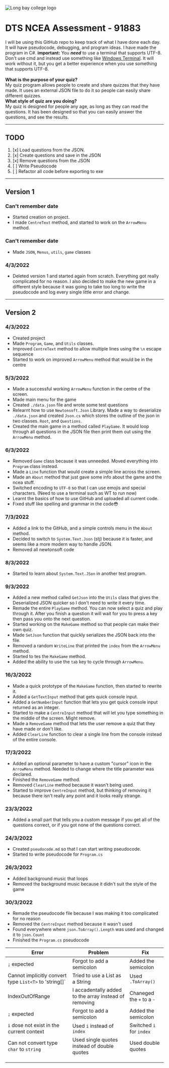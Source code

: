 ![Long bay college logo](https://www.longbaycollege.com/wp-content/uploads/2020/09/Long_Bay_College_Logo_Tag2-1024x141.png)

# DTS NCEA Assessment - 91883
I will be using this GitHub repo to keep track of what I have done each day. It will have pseudocode, debugging, and program ideas. I have made the program in C#. **important:** You ___*need*___ to use a terminal that supports UTF-8. Don't use cmd and instead use something like [Windows Terminal](https://www.microsoft.com/en-nz/p/windows-terminal/9n0dx20hk701?activetab=pivot:overviewtab). It will work without it, but you get a better experience when you use something that supports UTF-8.
<br><br>
**What is the purpose of your quiz?**
<br>
My quiz program allows people to create and share quizzes that they have made. It uses an external JSON file to do it so people can easily share different quizzes.
<br>
**What style of quiz are you doing?**
<br>
My quiz is designed for people any age, as long as they can read the questions. It has been designed so that you can easily answer the questions, and see the results.

---
## TODO
1. [x] Load questions from the JSON.
1. [x] Create questions and save in the JSON
1. [x] Remove questions from the JSON
1. [ ] Write Pseudocode 
1. [ ] Refactor all code before exporting to exe

---

## Version 1
### Can't remember date
- Started creation on project.
- I made `CentreText` method, and started to work on the `ArrowMenu` method.

### Can't remember date
- Made `JSON`, `Menus`, `utils`, `game` classes

### 4/3/2022
- Deleted version 1 and started again from scratch. Everything got really complicated for no reason. I also decided to make the new game in a different style because it was going to take too long to write the pseudocode and log every single little error and change.
---
## Version 2

### 4/3/2022
- Created project
- Made `Program`, `Game`, and `Utils` classes.
- Improved `CentreText` method to allow multiple lines using the `\n` escape sequence
- Started to work on improved `ArrowMenu` method that would be in the centre

### 5/3/2022
- Made a successful working `ArrowMenu` function in the centre of the screen.
- Made main menu for the game
- Created `./data.json` file and wrote some test questions
- Relearnt how to use `Newtonsoft.Json` Library. Made a way to deserialize `./data.json` and created `Json.cs` which stores the outline of the json in two classes. `Root`, and `Questions`.
- Created the main game in a method called `PlayGame`. It would loop through all questions in the JSON file then print them out using the `ArrowMenu` method.

### 6/3/2022
- Removed `Game` class because it was unneeded. Moved everything into `Program` class instead.
- Made a `Line` function that would create a simple line across the screen.
- Made an `About` method that just gave some info about the game and the ncea stuff.
- Switched encoding to `UTF-8` so that I can use emojis and special characters. (Need to use a terminal such as WT to run now)
- Learnt the basics of how to use GitHub and uploaded all current code.
- Fixed stuff like spelling and grammar in the code😳

### 7/3/2022
- Added a link to the GitHub, and a simple controls menu in the `About` method.
- Decided to switch to `System.Text.Json` (stj) because it is faster, and seems like a more modern way to handle JSON.
- Removed all newtonsoft code

### 8/3/2022
- Started to learn about `System.Text.JSon` in another test program.

### 9/3/2022
- Added a new method called `GetJson` into the `Utils` class that gives the Deserialized JSON quicker so I don't need to write it every time.
- Remade the entire `PlayGame` method. You can now select a quiz and play through it. After you finish a question it will wait for you to press a key then pass you onto the next question.
- Started working on the `MakeGame` method so that people can make their own quiz.
- Made `SetJson` function that quickly serializes the JSON back into the file.
- Removed a random `WriteLine` that printed the `index` from the `ArrowMenu` method.
- Started to tes the `MakeGame` method.
- Added the ability to use the `tab` key to cycle through `ArrowMenu`.

### 16/3/2022
- Made a quick prototype of the `MakeGame` function, then started to rewrite it.
- Added a `GetTextInput` method that gets quick console input.
- Added a `GetNumberInput` function that lets you get quick console input returned as an integer.
- Started to make a `CentreInput` method that will let you type something in the middle of the screen. Might remove.
- Made a `RemoveGame` method that lets the user remove a quiz that they have made or don't like.
- Added `ClearLine` function to clear a single line from the console instead of the entire console.

### 17/3/2022
- Added an optional parameter to have a custom "cursor" icon in the `ArrowMenu` method. Needed to change where the title parameter was declared.
- Finished the `RemoveGame` method.
- Removed `ClearLine` method because it wasn't being used.
- Started to improve `CentreInput` method, but thinking of removing it because there isn't really any point and it looks really strange.

### 23/3/2022
- Added a small part that tells you a custom message if you get all of the questions correct, or if you got none of the questions correct.

### 24/3/2022
- Created `pseudocode.md` so that I can start writing pseudocode.
- Started to write pseudocode for `Program.cs`

### 26/3/2022
- Added background music that loops
- Removed the background music because it didn't suit the style of the game

### 30/3/2022
- Remade the pseudocode file because I was making it too complicated for no reason
- Removed the `CentreInput` method because it wasn't used
- Found everywhere where `json.ToArray().Length` was used and changed it to `json.Count`
- Finished the `Program.cs` pseudocode



<!-- https://tableconvert.com/markdown-generator -->
| **Error**                                              | **Problem**                     | **Fix**             |
|--------------------------------------------------------|---------------------------------|---------------------|
| `;` expected                                           | Forgot to add a semicolon       | Added the semicolon |
| Cannot implicitly convert type `List<T>` to 'string[]` | Tried to use a List as a String | Used `.ToArray()`  |
| IndexOutOfRange                                        | I accadentally added to the array instead of removing                               | Chaneged the `+` to a `-`                 |
| `;` expected                                                       | Forgot to add a semicolon                                | Added the semicolon                    |
| `i` dose not exist in the current context              | Used `i` instead of `index`                    | Switched `i` for `index`
| Can not convert type `char` to `string`                | Used single quotes instead of double quotes                       | Used double quotes                    |
|                                                        |                                 |                     |
|                                                        |                                 |                     |
|                                                        |                                 |                     |

